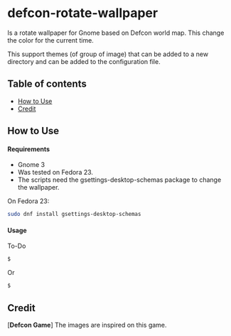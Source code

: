 # defcon-rotate-wallpaper

Is a rotate wallpaper for Gnome based on Defcon world map. This change the color for the current time.

This support themes (of group of image) that can be added to a new directory and can be added to the configuration file.


## Table of contents

* [How to Use](#how-to-use)
* [Credit](#credit)

## <a name="how-to-use">How to Use

#### Requirements

* Gnome 3
* Was tested on Fedora 23.
* The scripts need the gsettings-desktop-schemas package to change the wallpaper.

On Fedora 23:

```bash
sudo dnf install gsettings-desktop-schemas
```

#### Usage

To-Do

```bash
$ 
```
Or

```bash
$ 
```

## <a name="credit">Credit

[**Defcon Game**] The images are inspired on this game.
